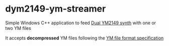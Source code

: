 # dym2149-ym-streamer
Simple Windows C++ application to feed [Dual YM2149 synth](https://github.com/bderleta/dym2149-board) with one or two YM files

It accepts **decompressed** YM files following the [YM file format specification](http://leonard.oxg.free.fr/ymformat.html)
